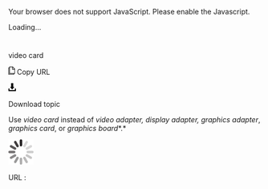 Your browser does not support JavaScript. Please enable the Javascript.

Loading...

# 

video card

![Copy URL](media/video-card/Copy.png)
Copy URL

![Download](media/video-card/Download.png)

Download topic

Use *video card* instead of *video adapter,* *display adapter,* *graphics adapter*, *graphics card*, or *graphics board**.*

![In progress](media/video-card/activity-large.gif)

URL :

